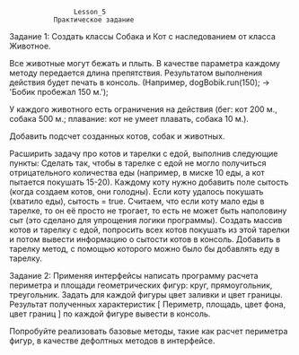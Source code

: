                     Lesson_5
               Практическое задание
Задание 1:
Создать классы Собака и Кот с наследованием от класса Животное. 
 
Все животные могут бежать и плыть. В качестве параметра каждому методу передается длина препятствия. Результатом выполнения действия будет печать в консоль. (Например, dogBobik.run(150); -> 'Бобик пробежал 150 м.'); 

У каждого животного есть ограничения на действия (бег: кот 200 м., собака 500 м.; плавание: кот не умеет плавать, собака 10 м.). 

Добавить подсчет созданных котов, собак и животных.

Расширить задачу про котов и тарелки с едой, выполнив следующие пункты: 
Сделать так, чтобы в тарелке с едой не могло получиться отрицательного количества еды (например, в миске 10 еды, а кот пытается покушать 15-20). 
Каждому коту нужно добавить поле сытость (когда создаем котов, они голодны). Если коту удалось покушать (хватило еды), сытость = true. 
Считаем, что если коту мало еды в тарелке, то он её просто не трогает, то есть не может быть наполовину сыт (это сделано для упрощения логики программы). 
Создать массив котов и тарелку с едой, попросить всех котов покушать из этой тарелки и потом вывести информацию о сытости котов в консоль. 
Добавить в тарелку метод, с помощью которого можно было бы добавлять еду в тарелку.

Задание 2:
Применяя интерфейсы написать программу расчета периметра и площади геометрических фигур: круг, прямоугольник, треугольник. 
Задать для каждой фигуры цвет заливки и цвет границы. 
Результат полученных характеристик [ Периметр, площадь, цвет фона, цвет границ ] по каждой фигуре вывести в консоль. 

Попробуйте реализовать базовые методы, такие как расчет периметра фигур, в качестве дефолтных методов в интерфейсе.
